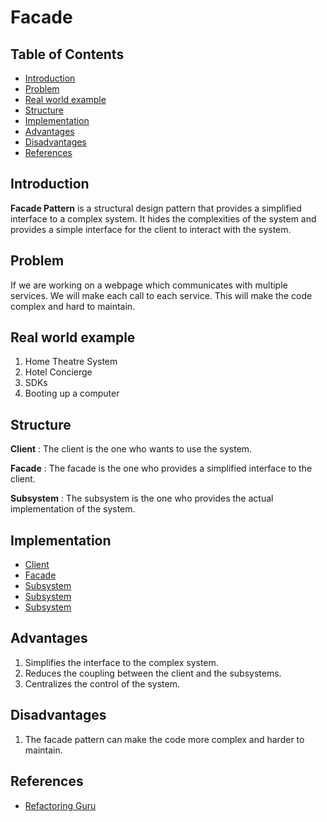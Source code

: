 # Facade

## Table of Contents

- [Introduction](#introduction)
- [Problem](#problem)
- [Real world example](#real-world-example)
- [Structure](#structure)
- [Implementation](#implementation)
- [Advantages](#advantages)
- [Disadvantages](#disadvantages)
- [References](#references)

## Introduction

**Facade Pattern** is a structural design pattern that provides a simplified interface to a complex system. It hides the complexities of the system and provides a simple interface for the client to interact with the system.

## Problem

If we are working on a webpage which communicates with multiple services. We will make each call to each service. This will make the code complex and hard to maintain.

## Real world example

1. Home Theatre System
2. Hotel Concierge
3. SDKs
4. Booting up a computer

## Structure

**Client** : The client is the one who wants to use the system.

**Facade** : The facade is the one who provides a simplified interface to the client.

**Subsystem** : The subsystem is the one who provides the actual implementation of the system.

## Implementation

- [Client](src/Main.java)
- [Facade](src/BookingFacade.java)
- [Subsystem](src/TicketSystem.java)
- [Subsystem](src/PaymentSystem.java)
- [Subsystem](src/NotificationSystem.java)

## Advantages

1. Simplifies the interface to the complex system.
2. Reduces the coupling between the client and the subsystems.
3. Centralizes the control of the system.

## Disadvantages

1. The facade pattern can make the code more complex and harder to maintain.

## References

- [Refactoring Guru](https://refactoring.guru/design-patterns/facade)
